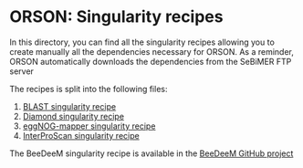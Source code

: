 # ORSON: Singularity recipes

In this directory, you can find all the singularity recipes allowing you to create manually all the dependencies necessary for ORSON. As a reminder, ORSON automatically downloads the dependencies from the SeBiMER FTP server 

The recipes is split into the following files:

1. [BLAST singularity recipe](Singularity.blast-2.10.0)
2. [Diamond singularity recipe](Singularity.diamond-2.0.15)
3. [eggNOG-mapper singularity recipe](Singularity.eggNOG-mapper-2.1.9)
4. [InterProScan singularity recipe](Singularity.interproscan-5.51-85.0)

The BeeDeeM singularity recipe is available in the [BeeDeeM GitHub project](https://github.com/pgdurand/BeeDeeM/blob/master/singularity/Singularity)
